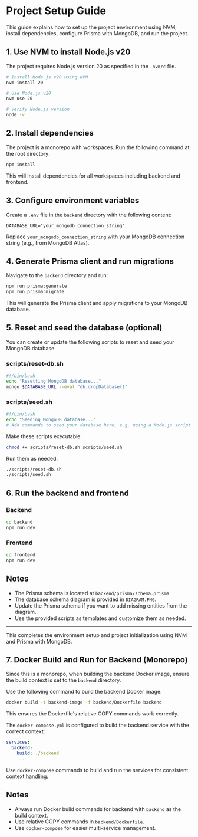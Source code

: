 # Project Setup Guide

This guide explains how to set up the project environment using NVM, install dependencies, configure Prisma with MongoDB, and run the project.

## 1. Use NVM to install Node.js v20

The project requires Node.js version 20 as specified in the `.nvmrc` file.

```bash
# Install Node.js v20 using NVM
nvm install 20

# Use Node.js v20
nvm use 20

# Verify Node.js version
node -v
```

## 2. Install dependencies

The project is a monorepo with workspaces. Run the following command at the root directory:

```bash
npm install
```

This will install dependencies for all workspaces including backend and frontend.

## 3. Configure environment variables

Create a `.env` file in the `backend` directory with the following content:

```
DATABASE_URL="your_mongodb_connection_string"
```

Replace `your_mongodb_connection_string` with your MongoDB connection string (e.g., from MongoDB Atlas).

## 4. Generate Prisma client and run migrations

Navigate to the `backend` directory and run:

```bash
npm run prisma:generate
npm run prisma:migrate
```

This will generate the Prisma client and apply migrations to your MongoDB database.

## 5. Reset and seed the database (optional)

You can create or update the following scripts to reset and seed your MongoDB database.

### scripts/reset-db.sh

```bash
#!/bin/bash
echo "Resetting MongoDB database..."
mongo $DATABASE_URL --eval "db.dropDatabase()"
```

### scripts/seed.sh

```bash
#!/bin/bash
echo "Seeding MongoDB database..."
# Add commands to seed your database here, e.g. using a Node.js script or mongo shell commands
```

Make these scripts executable:

```bash
chmod +x scripts/reset-db.sh scripts/seed.sh
```

Run them as needed:

```bash
./scripts/reset-db.sh
./scripts/seed.sh
```

## 6. Run the backend and frontend

### Backend

```bash
cd backend
npm run dev
```

### Frontend

```bash
cd frontend
npm run dev
```

## Notes

- The Prisma schema is located at `backend/prisma/schema.prisma`.
- The database schema diagram is provided in `DIAGRAM.PNG`.
- Update the Prisma schema if you want to add missing entities from the diagram.
- Use the provided scripts as templates and customize them as needed.

---
This completes the environment setup and project initialization using NVM and Prisma with MongoDB.

## 7. Docker Build and Run for Backend (Monorepo)

Since this is a monorepo, when building the backend Docker image, ensure the build context is set to the `backend` directory.

Use the following command to build the backend Docker image:

```bash
docker build -t backend-image -f backend/Dockerfile backend
```

This ensures the Dockerfile's relative COPY commands work correctly.

The `docker-compose.yml` is configured to build the backend service with the correct context:

```yaml
services:
  backend:
    build: ./backend
    ...
```

Use `docker-compose` commands to build and run the services for consistent context handling.

## Notes

- Always run Docker build commands for backend with `backend` as the build context.
- Use relative COPY commands in `backend/Dockerfile`.
- Use `docker-compose` for easier multi-service management.
